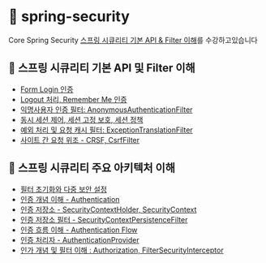 # 🌱 spring-security
Core Spring Security
[스프링 시큐리티 기본 API & Filter 이해](https://www.inflearn.com/course/%EC%BD%94%EC%96%B4-%EC%8A%A4%ED%94%84%EB%A7%81-%EC%8B%9C%ED%81%90%EB%A6%AC%ED%8B%B0/dashboard)를 수강하고있습니다

## 🧷 스프링 시큐리티 기본 API 및 Filter 이해
- [Form Login 인증](https://github.com/hye0e/spring-security/blob/main/%EC%A0%95%EB%A6%AC/%EC%9D%B8%EC%A6%9DAPI-Login.md)
- [Logout 처리, Remember Me 인증](https://github.com/hye0e/spring-security/blob/main/%EC%A0%95%EB%A6%AC/%EC%9D%B8%EC%A6%9DAPI-Logout%2BRememberMe.md)
- [익명사용자 인증 필터: AnonymousAuthenticationFilter](https://github.com/hye0e/spring-security/blob/main/%EC%A0%95%EB%A6%AC/%EC%9D%B8%EC%A6%9DAPI-AnonymousAuthenticationFilter.md)
- [동시 세션 제어, 세션 고정 보호, 세션 정책](https://github.com/hye0e/spring-security/blob/main/%EC%A0%95%EB%A6%AC/%EC%9D%B8%EC%A6%9DAPI-%EB%8F%99%EC%8B%9C%EC%84%B8%EC%85%98%EC%A0%9C%EC%96%B4%2C%EC%84%B8%EC%85%98%EA%B3%A0%EC%A0%95%EB%B3%B4%ED%98%B8%2C%EC%84%B8%EC%85%98%EC%A0%95%EC%B1%85.md)
- [예외 처리 및 요청 캐시 필터: ExceptionTranslationFilter](https://github.com/hye0e/spring-security/blob/main/%EC%A0%95%EB%A6%AC/%EC%9D%B8%EC%A6%9DAPI-ExceptionTranslationFilter.md)
- [사이트 간 요청 위조 - CRSF, CsrfFilter](https://github.com/hye0e/spring-security/blob/main/%EC%A0%95%EB%A6%AC/FormAPI-CSRF.md)

## 🧷 스프링 시큐리티 주요 아키텍처 이해
- [필터 초기화와 다중 보안 설정](https://github.com/hye0e/spring-security/blob/main/%EC%A0%95%EB%A6%AC/%ED%95%84%ED%84%B0%EC%B4%88%EA%B8%B0%ED%99%94%EC%99%80%20%EB%8B%A4%EC%A4%91%20%EC%84%A4%EC%A0%95%20%ED%81%B4%EB%9E%98%EC%8A%A4.md)
- [인증 개념 이해 - Authentication](https://github.com/hye0e/spring-security/blob/main/%EC%A0%95%EB%A6%AC/%EC%9D%B8%EC%A6%9D%20%EA%B0%9C%EB%85%90%20%EC%9D%B4%ED%95%B4%20-%20Authentication.md)
- [인증 저장소 - SecurityContextHolder, SecurityContext](https://github.com/hye0e/spring-security/blob/main/%EC%A0%95%EB%A6%AC/%EC%9D%B8%EC%A6%9D%20%EC%A0%80%EC%9E%A5%EC%86%8C%20-%20SecurityContextHolder,%20SecurityContext.md)
- [인증 저장소 필터 - SecurityContextPersistenceFilter](https://github.com/hye0e/spring-security/blob/main/%EC%A0%95%EB%A6%AC/SecurityContextPersistenceFilter.md)
- [인증 흐름 이해 - Authentication Flow](https://github.com/hye0e/spring-security/blob/main/%EC%A0%95%EB%A6%AC/%EC%9D%B8%EC%A6%9D%20%ED%9D%90%EB%A6%84%20%EC%9D%B4%ED%95%B4%20-%20Authentication%20Flow.md)
- [인증 처리자 - AuthenticationProvider](https://github.com/hye0e/spring-security/blob/main/%EC%A0%95%EB%A6%AC/%EC%9D%B8%EC%A6%9D%20%EC%B2%98%EB%A6%AC%EC%9E%90%20-%20AuthenticationProvider.md)
- [인가 개념 및 필터 이해 : Authorization, FilterSecurityInterceptor](https://github.com/hye0e/spring-security/blob/main/%EC%A0%95%EB%A6%AC/%EC%9D%B8%EA%B0%80%20%EA%B0%9C%EB%85%90%20%EB%B0%8F%20%ED%95%84%ED%84%B0%20%EC%9D%B4%ED%95%B4%20:%20Authorization,%20FilterSecurityInterceptor.md)
